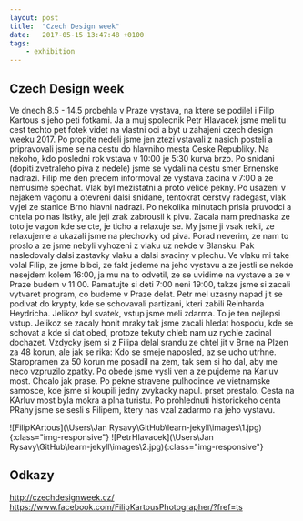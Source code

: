 ```yaml
---
layout: post
title:  "Czech Design week"
date:   2017-05-15 13:47:48 +0100
tags: 
    - exhibition
---
```

## Czech Design week
 Ve dnech 8.5 - 14.5 probehla v Praze vystava, na ktere se podilel i Filip Kartous s jeho peti fotkami. Ja a muj spolecnik Petr Hlavacek jsme meli tu cest techto pet fotek videt na vlastni oci a byt u zahajeni czech design weeku 2017. Po propite nedeli jsme jen ztezi vstavali z nasich posteli a pripravovali jsme se na cestu do hlavniho mesta Ceske Republiky. Na nekoho, kdo posledni rok vstava v 10:00 je 5:30 kurva brzo. Po snidani (dopiti zvetraleho piva z nedele) jsme se vydali na cestu smer Brnenske nadrazi. Filip me den predem informoval ze vystava zacina v 7:00 a ze nemusime spechat. Vlak byl mezistatni a proto velice pekny. Po usazeni v nejakem vagonu a otevreni dalsi snidane, tentokrat cerstvy radegast, vlak vyjel ze stanice Brno hlavni nadrazi. Po nekolika minutach prisla pruvodci a chtela po nas listky, ale jeji zrak zabrousil k pivu. Zacala nam prednaska ze toto je vagon kde se cte, je ticho a relaxuje se. My jsme ji vsak rekli, ze relaxujeme a ukazali jsme na plechovky od piva. Porad neverim, ze nam to proslo a ze jsme nebyli vyhozeni z vlaku uz nekde v Blansku. Pak nasledovaly dalsi zastavky vlaku a dalsi svaciny v plechu. Ve vlaku mi take volal Filip, ze jsme blbci, ze fakt jedeme na jeho vystavu a ze jestli se nekde nesejdem kolem 16:00, ja mu na to odvetil, ze se uvidime na vystave a ze v Praze budem v 11:00. Pamatujte si deti 7:00 neni 19:00, takze jsme si zacali vytvaret program, co budeme v Praze delat. Petr mel uzasny napad jit se podivat do krypty, kde se schovavali partizani, kteri zabili Reinharda Heydricha. Jelikoz byl svatek, vstup jsme meli zdarma. To je ten nejlepsi vstup. Jelikoz se zacaly honit mraky tak jsme zacali hledat hospodu, kde se schovat a kde si dat obed, protoze tekuty chleb nam uz rychle zacinal dochazet. Vzdycky jsem si z Filipa delal srandu ze chtel jit v Brne na Plzen za 48 korun, ale jak se rika: Kdo se smeje naposled, az se ucho utrhne. Staropramen za 50 korun me posadil na zem, tak sem si ho dal, aby me neco vzpruzilo zpatky. Po obede jsme vysli ven a ze pujdeme na Karluv most. Chcalo jak prase. Po pekne stravene pulhodince ve vietnamske samosce, kde jsme si koupili jedny zvykacky napul. prset prestalo. Cesta na KArluv most byla mokra a plna turistu. Po prohlednuti historickeho centa PRahy jsme se sesli s Filipem, ktery nas vzal zadarmo na jeho vystavu.
 
 ![FilipKArtous](\Users\Jan Rysavy\GitHub\learn-jekyll\images\1.jpg){:class="img-responsive"}
 ![PetrHlavacek](\Users\Jan Rysavy\GitHub\learn-jekyll\images\2.jpg){:class="img-responsive"}
## Odkazy
http://czechdesignweek.cz/
https://www.facebook.com/FilipKartousPhotographer/?fref=ts